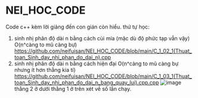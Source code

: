 # NEI_HOC_CODE
Code c++ kèm lời giảng đến con gián còn hiểu.
thứ tự học:

1. sinh nhị phân độ dài n bằng cách cùi mía (mặc dù độ phức tạp vẫn vậy) O(n^càng to mũ càng bự)
https://github.com/neifuisan/NEI_HOC_CODE/blob/main/C_1_02_1(Thuat_toan_Sinh_day_nhi_phan_do_dai_n).cpp
2. sinh nhị phân độ dài n bằng cách hiện đại O(n^càng to mũ càng bự nhưng ít hơn thằng kia tí)
https://github.com/neifuisan/NEI_HOC_CODE/blob/main/C_1_03_1(Thuat_toan_Sinh_day_nhi_phan_do_dai_n_bang_quay_lui).cpp.cpp
![image](https://github.com/neifuisan/NEI_HOC_CODE/assets/109290978/1ed81657-17cc-435f-bdb2-9152bf5b429b)
thằng 2 ở dưới thằng 1 ở trên xét về số lần chạy.
